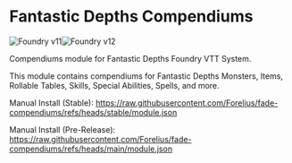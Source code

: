 # Fantastic Depths Compendiums
![Foundry v11](https://img.shields.io/badge/foundry-v11-green)![Foundry v12](https://img.shields.io/badge/foundry-v12-green)

Compendiums module for Fantastic Depths Foundry VTT System.

This module contains compendiums for Fantastic Depths Monsters, Items, Rollable Tables, Skills, Special Abilities, Spells, and more.

Manual Install (Stable): 
https://raw.githubusercontent.com/Forelius/fade-compendiums/refs/heads/stable/module.json

Manual Install (Pre-Release): 
https://raw.githubusercontent.com/Forelius/fade-compendiums/refs/heads/main/module.json

